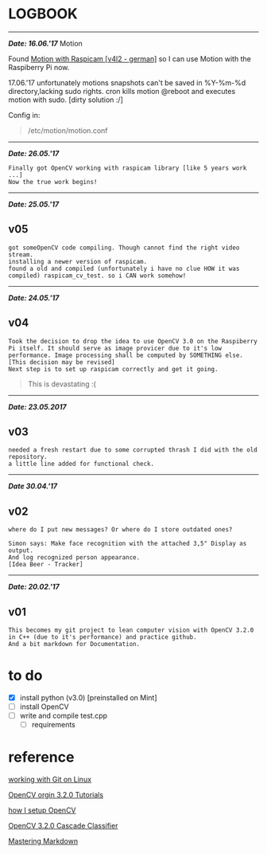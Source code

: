 # LOGBOOK

---
***Date: 16.06.'17*** Motion

Found
[Motion with Raspicam [v4l2 - german]](https://www.bitblokes.de/2014/01/kameramodul-des-raspberry-pi-v4l-treiber-video4linux-und-motion/)
so I can use Motion with the Raspiberry Pi now.

17.06.'17
unfortunately motions snapshots can't be saved in %Y-%m-%d directory,lacking sudo rights. cron kills motion @reboot and executes motion with sudo. [dirty solution :/]

Config in:
> /etc/motion/motion.conf

---
***Date: 26.05.'17***
```` md6
Finally got OpenCV working with raspicam library [like 5 years work ...]
Now the true work begins!
````
---
***Date: 25.05.'17***
## v05

```` md5
got someOpenCV code compiling. Though cannot find the right video stream.
installing a newer version of raspicam.
found a old and compiled (unfortunately i have no clue HOW it was compiled) raspicam_cv_test. so i CAN work somehow!

````

---
***Date: 24.05.'17***
## v04

```` md1
Took the decision to drop the idea to use OpenCV 3.0 on the Raspiberry Pi itself. It should serve as image provicer due to it's low performance. Image processing shall be computed by SOMETHING else. [This decision may be revised]
Next step is to set up raspicam correctly and get it going.

````
>This is devastating :(


---

***Date: 23.05.2017***
## v03
```` md2
needed a fresh restart due to some corrupted thrash I did with the old repository.
a little line added for functional check.
````
---

***Date 30.04.'17***

## v02
```` md3
where do I put new messages? Or where do I store outdated ones?

Simon says: Make face recognition with the attached 3,5" Display as output.
And log recognized person appearance.
[Idea Beer - Tracker]
````

---

***Date: 20.02.'17***

## v01
```` md4
This becomes my git project to lean computer vision with OpenCV 3.2.0 in C++ (due to it's performance) and practice github.
And a bit markdown for Documentation.

````

# to do
- [x] install python (v3.0) [preinstalled on Mint]
- [ ] install OpenCV
- [ ] write and compile test.cpp
  - [ ] requirements

# reference
[working with Git on Linux](http://guides.beanstalkapp.com/version-control/git-on-linux.html "title")

[OpenCV orgin 3.2.0 Tutorials](http://docs.opencv.org/master/d9/df8/tutorial_root.html)

[how I setup OpenCV](https://github.com/MicrocontrollersAndMore/Raspberry_Pi_2_and_OpenCV_3_Tutorial_Part_1)

[OpenCV 3.2.0 Cascade Classifier](http://docs.opencv.org/3.0-beta/doc/tutorials/objdetect/cascade_classifier/cascade_classifier.html)

[Mastering Markdown](https://guides.github.com/features/mastering-markdown/)
